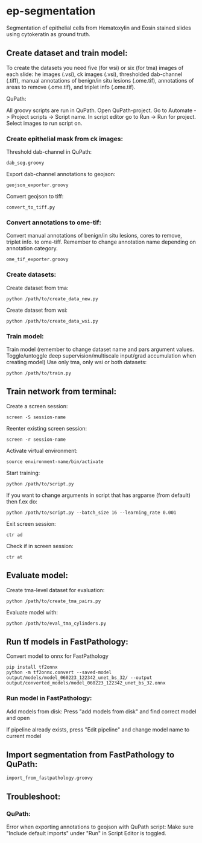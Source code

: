# ep-segmentation
Segmentation of epithelial cells from Hematoxylin and Eosin stained slides using cytokeratin as ground truth.

## Create dataset and train model:
To create the datasets you need five (for wsi) or six (for tma) images of each slide: he images (.vsi), ck images (.vsi), thresholded dab-channel (.tiff),
manual annotations of benign/in situ lesions (.ome.tif), annotations of areas to remove (.ome.tif), 
and triplet info (.ome.tif).

QuPath: 

All groovy scripts are run in QuPath. Open QuPath-project. Go to Automate -> Project scripts -> Script name. In script
editor go to Run -> Run for project. Select images to run script on.

### Create epithelial mask from ck images:

Threshold dab-channel in QuPath:

```
dab_seg.groovy
```
Export dab-channel annotations to geojson:
```
geojson_exporter.groovy
```
Convert geojson to tiff:
```
convert_to_tiff.py
```
### Convert annotations to ome-tif:
Convert manual annotations of benign/in situ lesions, cores to remove, triplet info. to ome-tiff.
Remember to change annotation name depending on annotation category.
```
ome_tif_exporter.groovy
```
### Create datasets:

Create dataset from tma:
```
python /path/to/create_data_new.py 
```
Create dataset from wsi: 
```
python /path/to/create_data_wsi.py 
```
### Train model:
Train model (remember to change dataset name and pars argument values. Toggle/untoggle deep supervision/multiscale input/grad 
accumulation when creating model) Use only tma, only wsi or both datasets:
```
python /path/to/train.py 
```

## Train network from terminal: 

Create a screen session: 
```
screen -S session-name
```
Reenter existing screen session: 
```
screen -r session-name
```
Activate virtual environment: 
```
source environment-name/bin/activate
```
Start training: 
```
python /path/to/script.py
```
If you want to change arguments in script that has argparse (from default) then f.ex do:
```
python /path/to/script.py --batch_size 16 --learning_rate 0.001
```
Exit screen session: 
```
ctr ad
```
Check if in screen session: 
```
ctr at
```
## Evaluate model:
Create tma-level dataset for evaluation: 
```
python /path/to/create_tma_pairs.py
```
Evaluate model with: 
```
python /path/to/eval_tma_cylinders.py
```

## Run tf models in FastPathology: 
Convert model to onnx for FastPathology
```
pip install tf2onnx
python -m tf2onnx.convert --saved-model output/models/model_060223_122342_unet_bs_32/ --output output/converted_models/model_060223_122342_unet_bs_32.onnx
```
### Run model in FastPathology:
Add models from disk: Press "add models from disk" and find correct model and open

If pipeline already exists, press "Edit pipeline" and change model name to current model

## Import segmentation from FastPathology to QuPath:
```
import_from_fastpathology.groovy
```

## Troubleshoot: 
### QuPath: 
Error when exporting annotations to geojson with QuPath script: 
Make sure "Include default imports" under "Run" in Script Editor is toggled.
